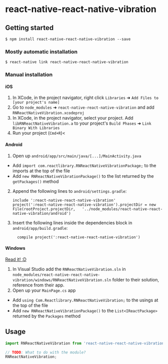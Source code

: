 
# react-native-react-native-vibration

## Getting started

`$ npm install react-native-react-native-vibration --save`

### Mostly automatic installation

`$ react-native link react-native-react-native-vibration`

### Manual installation


#### iOS

1. In XCode, in the project navigator, right click `Libraries` ➜ `Add Files to [your project's name]`
2. Go to `node_modules` ➜ `react-native-react-native-vibration` and add `RNReactNativeVibration.xcodeproj`
3. In XCode, in the project navigator, select your project. Add `libRNReactNativeVibration.a` to your project's `Build Phases` ➜ `Link Binary With Libraries`
4. Run your project (`Cmd+R`)<

#### Android

1. Open up `android/app/src/main/java/[...]/MainActivity.java`
  - Add `import com.reactlibrary.RNReactNativeVibrationPackage;` to the imports at the top of the file
  - Add `new RNReactNativeVibrationPackage()` to the list returned by the `getPackages()` method
2. Append the following lines to `android/settings.gradle`:
  	```
  	include ':react-native-react-native-vibration'
  	project(':react-native-react-native-vibration').projectDir = new File(rootProject.projectDir, 	'../node_modules/react-native-react-native-vibration/android')
  	```
3. Insert the following lines inside the dependencies block in `android/app/build.gradle`:
  	```
      compile project(':react-native-react-native-vibration')
  	```

#### Windows
[Read it! :D](https://github.com/ReactWindows/react-native)

1. In Visual Studio add the `RNReactNativeVibration.sln` in `node_modules/react-native-react-native-vibration/windows/RNReactNativeVibration.sln` folder to their solution, reference from their app.
2. Open up your `MainPage.cs` app
  - Add `using Com.Reactlibrary.RNReactNativeVibration;` to the usings at the top of the file
  - Add `new RNReactNativeVibrationPackage()` to the `List<IReactPackage>` returned by the `Packages` method


## Usage
```javascript
import RNReactNativeVibration from 'react-native-react-native-vibration';

// TODO: What to do with the module?
RNReactNativeVibration;
```
  